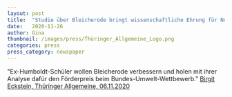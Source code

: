 ```yaml
---
layout: post
title:  "Studie über Bleicherode bringt wissenschaftliche Ehrung für Nordhäuser Gymnasiasten"
date:   2020-11-26 
author: Gina
thumbnail: /images/press/Thüringer_Allgemeine_Logo.png
categories: press
press_category: newspaper
---
```

"Ex-Humboldt-Schüler wollen Bleicherode verbessern und holen mit ihrer Analyse dafür den Förderpreis beim Bundes-Umwelt-Wettbewerb."
<a href="https://www.thueringer-allgemeine.de/regionen/nordhausen/studie-ueber-bleicherode-bringt-wissenschaftliche-ehrung-fuer-nordhaeuser-gymnasiasten-id230844940.html" target="_blank">Birgit Eckstein, Thüringer Allgemeine, 06.11.2020</a>
